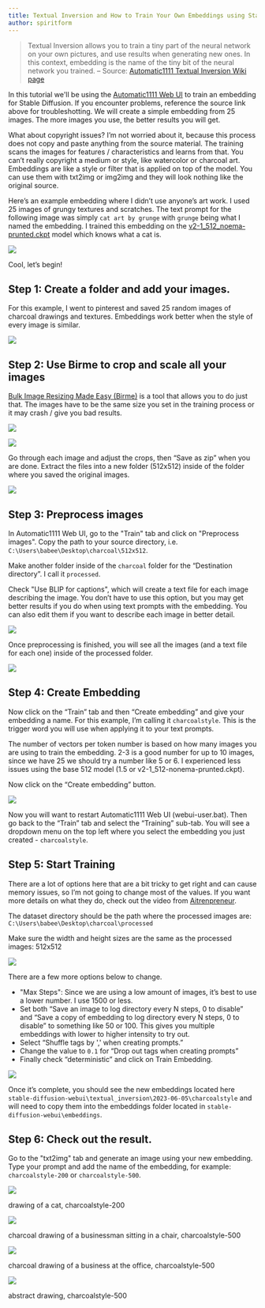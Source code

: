 ```yaml
---
title: Textual Inversion and How to Train Your Own Embeddings using Stable Diffusion
author: spiritform
---
```


> Textual Inversion allows you to train a tiny part of the neural network on your own pictures, and use results when generating new ones. In this context, embedding is the name of the tiny bit of the neural network you trained.
> – Source: [Automatic1111 Textual Inversion Wiki page](https://github.com/AUTOMATIC1111/stable-diffusion-webui/wiki/Textual-Inversion/9d7346f7f3faa275305cc4a388a3335a0f53961b)

In this tutorial we'll be using the [Automatic1111 Web
UI](https://github.com/AUTOMATIC1111/stable-diffusion-webui) to train an embedding for
Stable Diffusion. If you encounter problems, reference the source link above for troubleshotting.
We will create a simple embedding from 25 images. The more images you use, the better results you will get.

What about copyright issues? I’m not worried about it, because this process does not copy and paste anything from the source material. The training scans the images for features / characteristics and learns from that. You can’t really copyright a medium or style, like watercolor or charcoal art. Embeddings are like a style or filter that is applied on top of the model. You can use them with txt2img or img2img and they will look nothing like the original source.

Here’s an example embedding where I didn’t use anyone’s art work. I used 25
images of grungy textures and scratches. The text prompt for the following image
was simply `cat art by grunge` with `grunge` being what I named the embedding. I
trained this embedding on the
[v2-1_512_noema-prunted.ckpt](https://huggingface.co/stabilityai/stable-diffusion-2-1-base/tree/main) model which knows what a cat is.

![](https://aiartweekly.s3.amazonaws.com/assets/posts/textual-inversion-and-how-to-train-your-own-embeddings-using-stable-diffusion/spiritform_01.webp)

Cool, let’s begin!

## Step 1: Create a folder and add your images.

For this example, I went to pinterest and saved 25 random images of charcoal drawings and textures. Embeddings work better when the style of every image is similar.

![](https://aiartweekly.s3.amazonaws.com/assets/posts/textual-inversion-and-how-to-train-your-own-embeddings-using-stable-diffusion/spiritform_02.webp)

## Step 2: Use Birme to crop and scale all your images

[Bulk Image Resizing Made Easy (Birme)](https://www.birme.net/) is a tool that allows you to do just that. The images have to be the same size you set in the training process or it may crash / give you bad results.

![](https://aiartweekly.s3.amazonaws.com/assets/posts/textual-inversion-and-how-to-train-your-own-embeddings-using-stable-diffusion/spiritform_03.webp)

![](https://aiartweekly.s3.amazonaws.com/assets/posts/textual-inversion-and-how-to-train-your-own-embeddings-using-stable-diffusion/spiritform_04.webp)

Go through each image and adjust the crops, then “Save as zip” when you are done. Extract the files into a new folder (512x512) inside of the folder where you saved the original images.

![](https://aiartweekly.s3.amazonaws.com/assets/posts/textual-inversion-and-how-to-train-your-own-embeddings-using-stable-diffusion/spiritform_05.webp)

## Step 3: Preprocess images

In Automatic1111 Web UI, go to the "Train" tab and click on "Preprocess images".
Copy the path to your source directory, i.e.
`C:\Users\babee\Desktop\charcoal\512x512`.

Make another folder inside of the `charcoal` folder for the “Destination
directory”. I call it `processed`.

Check "Use BLIP for captions", which will create a text file for each image describing the image. You don’t have to use this option, but you may get better results if you do when using text prompts with the embedding. You can also edit them if you want to describe each image in better detail.

![](https://aiartweekly.s3.amazonaws.com/assets/posts/textual-inversion-and-how-to-train-your-own-embeddings-using-stable-diffusion/spiritform_06.webp)

Once preprocessing is finished, you will see all the images (and a text file for each one) inside of the processed folder.

![](https://aiartweekly.s3.amazonaws.com/assets/posts/textual-inversion-and-how-to-train-your-own-embeddings-using-stable-diffusion/spiritform_07.webp)

## Step 4: Create Embedding

Now click on the “Train” tab and then “Create embedding” and give your embedding
a name. For this example, I’m calling it `charcoalstyle`. This is the trigger word you will use when applying it to your text prompts.

The number of vectors per token number is based on how many images you are using to train the embedding. 2-3 is a good number for up to 10 images, since we have 25 we should try a number like 5 or 6. I experienced less issues using the base 512 model (1.5 or v2-1_512-nonema-prunted.ckpt).

Now click on the “Create embedding” button.

![](https://aiartweekly.s3.amazonaws.com/assets/posts/textual-inversion-and-how-to-train-your-own-embeddings-using-stable-diffusion/spiritform_08.webp)

Now you will want to restart Automatic1111 Web UI (webui-user.bat). Then go back
to the “Train” tab and select the “Training” sub-tab. You will see a dropdown
menu on the top left where you select the embedding you just created -
`charcoalstyle`.

## Step 5: Start Training

There are a lot of options here that are a bit tricky to get right and can cause
memory issues, so I’m not going to change most of the values. If you want more
details on what they do, check out the video from
[Aitrenpreneur](https://www.youtube.com/watch?v=2ityl_dNRNw).

The dataset directory should be the path where the processed images are:
`C:\Users\babee\Desktop\charcoal\processed`

Make sure the width and height sizes are the same as the processed images: 512x512

![](https://aiartweekly.s3.amazonaws.com/assets/posts/textual-inversion-and-how-to-train-your-own-embeddings-using-stable-diffusion/spiritform_09.webp)

There are a few more options below to change.

- "Max Steps": Since we are using a low amount of images, it’s best to use a lower number. I use 1500 or less.
- Set both “Save an image to log directory every N steps, 0 to disable” and
  “Save a copy of embedding to log directory every N steps, 0 to disable” to
  something like 50 or 100. This gives you multiple embeddings with lower to higher intensity to try out.
- Select “Shuffle tags by ',' when creating prompts.”
- Change the value to `0.1` for “Drop out tags when creating prompts”
- Finally check “deterministic” and click on Train Embedding.

![](https://aiartweekly.s3.amazonaws.com/assets/posts/textual-inversion-and-how-to-train-your-own-embeddings-using-stable-diffusion/spiritform_10.webp)

Once it’s complete, you should see the new embeddings located here
`stable-diffusion-webui\textual_inversion\2023-06-05\charcoalstyle` and will
need to copy them into the embeddings folder located in
`stable-diffusion-webui\embeddings`.

## Step 6: Check out the result.

Go to the "txt2img" tab and generate an image using your new embedding. Type
your prompt and add the name of the embedding, for example: `charcoalstyle-200`
or `charcoalstyle-500`.

![](https://aiartweekly.s3.amazonaws.com/assets/posts/textual-inversion-and-how-to-train-your-own-embeddings-using-stable-diffusion/spiritform_11.webp)

drawing of a cat, charcoalstyle-200

![](https://aiartweekly.s3.amazonaws.com/assets/posts/textual-inversion-and-how-to-train-your-own-embeddings-using-stable-diffusion/spiritform_12.webp)

charcoal drawing of a businessman sitting in a chair, charcoalstyle-500

![](https://aiartweekly.s3.amazonaws.com/assets/posts/textual-inversion-and-how-to-train-your-own-embeddings-using-stable-diffusion/spiritform_13.webp)

charcoal drawing of a business at the office, charcoalstyle-500

![](https://aiartweekly.s3.amazonaws.com/assets/posts/textual-inversion-and-how-to-train-your-own-embeddings-using-stable-diffusion/spiritform_14.webp)

abstract drawing, charcoalstyle-500
